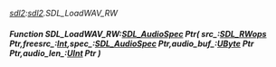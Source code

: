 _[sdl2](../../modules/sdl2/sdl2-module.md):[sdl2](../../modules/sdl2/sdl2-module.md).SDL\_LoadWAV\_RW_
##### Function SDL\_LoadWAV\_RW:[SDL_AudioSpec](../../modules/sdl2/sdl2-sdl_audiospec.md) Ptr( src_:[SDL_RWops](../../modules/sdl2/sdl2-sdl_rwops.md) Ptr,freesrc_:[Int](../../modules/wonkey/wonkey-types-int.md),spec_:[SDL_AudioSpec](../../modules/sdl2/sdl2-sdl_audiospec.md) Ptr,audio_buf_:[UByte](../../modules/wonkey/wonkey-types-ubyte.md) Ptr Ptr,audio_len_:[UInt](../../modules/wonkey/wonkey-types-uint.md) Ptr )
